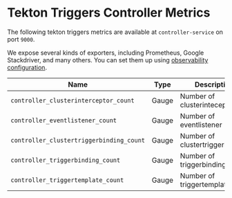 <!--
---
linkTitle: "Triggers Metrics"
weight: 1200
---
-->
# Tekton Triggers Controller Metrics

The following tekton triggers metrics are available at `controller-service` on port `9000`.

We expose several kinds of exporters, including Prometheus, Google Stackdriver, and many others. You can set them up using [observability configuration](../config/config-observability.yaml).

|  Name | Type | Description |
| ---------- | ----------- | ----------- |
| `controller_clusterinterceptor_count` | Gauge | Number of clusterinteceptor |
| `controller_eventlistener_count` | Gauge | Number of eventlistener |
| `controller_clustertriggerbinding_count` | Gauge | Number of clustertriggerbinding |
| `controller_triggerbinding_count` | Gauge | Number of triggerbinding |
| `controller_triggertemplate_count` | Gauge | Number of triggertemplate |

